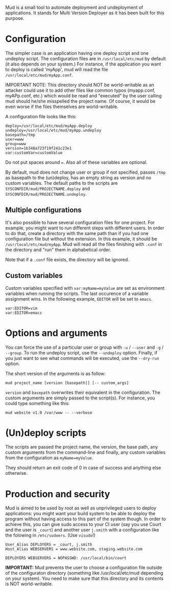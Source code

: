 Mud is a small tool to automate deployment and undeployment of applications. It
stands for Multi Version Deployer as it has been built for this purpose.

# Configuration

The simpler case is an application having one deploy script and one undeploy
script. The configuration files are in `/usr/local/etc/mud` by default (it also
depends on your system.) For instance, if the application you want to deploy is
called 'myApp', mud will read the file `/usr/local/etc/mud/myApp.conf`.

IMPORTANT NOTE: This directory should NOT be world-writable as an attacker could
use it to add other files like common typos (myapp.conf, myAPp.conf, etc.) which
would be read and "executed" by the user calling mud should he/she misspelled
the project name. Of course, it would be even worse if the files themselves are
world-writable.

A configuration file looks like this:

    deploy=/usr/local/etc/mud/myApp.deploy
    undeploy=/usr/local/etc/mud/myApp.undeploy
    basepath=/tmp
    user=www
    group=www
    version=1b348a723f19f241c23e1
    var:customVar=customValue

Do not put spaces around `=`. Also all of these variables are optional.

By default, mud does not change user or group if not specified, passes `/tmp` as
basepath to the (un)deploy, has an empty string as version and no custom
 variables. The default paths to the scripts are
`SYSCONFDIR/mud/PROJECTNAME.deploy` and `SYSCONFDIR/mud/PROJECTNAME.undeploy`.

## Multiple configurations

It's also possible to have several configuration files for one project.
For example, you might want to run different steps with different users. In
order to do that, create a directory with the same path than if you had one
configuration file but without the extension. In this example, it should be
`/usr/local/etc/mud/myApp`. Mud will read all the files finishing with `.conf`
in the directory and "run" them in alphabetical order.

Note that if a `.conf` file exists, the directory will be ignored.

## Custom variables

Custom variables specified with `var:myName=myValue` are set as environment
variables when running the scripts. The last occurence of a variable assignment
wins. In the following example, `EDITOR` will be set to `emacs`.

    var:EDITOR=vim
    var:EDITOR=emacs

# Options and arguments

You can force the use of a particular user or group with `-u` / `--user` and
`-g` / `--group`. To run the undeploy script, use the `--undeploy` option.
Finally, if you just want to see what commands will be executed, use the
`--dry-run` option.

The short version of the arguments is as follow:

    mud project_name [version [basepath]] [-- custom_args]

`version` and `basepath` overwrites their equivalent in the configuration. The
custom arguments are simply passed to the script(s). For instance, you could
type something like this:

    mud website v1.0 /var/www -- --verbose

# (Un)deploy scripts

The scripts are passed the project name, the version, the base path, any custom
arguments from the command-line and finally, any custom variables from the
configuration as `myName=myValue`.

They should return an exit code of 0 in case of success and anything else
otherwise.

# Production and security

Mud is aimed to be used by root as well as unprivileged users to deploy
applications: you might want your build system to be able to deploy the program
without having access to this part of the system though. In order to achieve
this, you can give sudo access to your CI user (say you use Court and the user
is `_court`) and another user `j.smith` with a configuration like the folowing
in `/etc/sudoers`. (Use `visudo`!)

    User_Alias DEPLOYERS = _court, j.smith
    Host_Alias WEBSERVERS = www.website.com, staging.website.com

    DEPLOYERS WEBSERVERS = NOPASSWD: /usr/local/bin/court

**IMPORTANT:** Mud prevents the user to choose a configuration file outside of
the configuraton directory (something like /usr/local/etc/mud depending on your
system). You need to make sure that this directory and its contents is NOT
world-writable.
